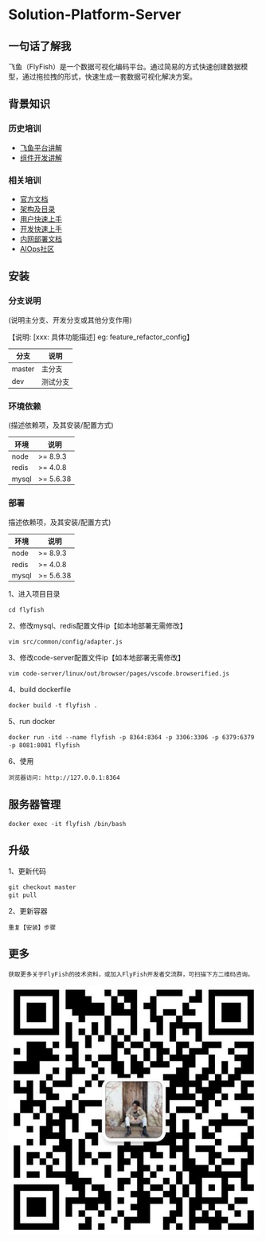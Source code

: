 # Solution-Platform-Server

## 一句话了解我

飞鱼（FlyFish）是一个数据可视化编码平台。通过简易的方式快速创建数据模型，通过拖拉拽的形式，快速生成一套数据可视化解决方案。

## 背景知识

### 历史培训

 - [飞鱼平台讲解](http://docs.aiops.cloudwise.com/zh/flyfish)
 - [组件开发讲解](http://docs.aiops.cloudwise.com/zh/flyfish/component/develop.html)

### 相关培训

 - [官方文档](http://docs.aiops.cloudwise.com/zh/flyfish)
 - [架构及目录](http://docs.aiops.cloudwise.com/zh/flyfish/design.html)
 - [用户快速上手](http://docs.aiops.cloudwise.com/zh/flyfish/getting-started/)
 - [开发快速上手](http://docs.aiops.cloudwise.com/zh/flyfish/component/basic.html)
 - [内网部署文档](http://docs.aiops.cloudwise.com/zh/flyfish/deploy.html)
 - [AIOps社区](https://www.cloudwise.ai/#/datalaker/dashboard)

## 安装

### 分支说明

(说明主分支、开发分支或其他分支作用)

【说明: [xxx: 具体功能描述] eg: feature_refactor_config】

| 分支        | 说明        |
| ----------- | ----------- |
| master      | 主分支      |
| dev         | 测试分支    |

### 环境依赖

(描述依赖项，及其安装/配置方式)

| 环境  | 说明      |
| ----- | --------- |
| node  | >= 8.9.3  |
| redis | >= 4.0.8  |
| mysql | >= 5.6.38 |

### 部署
描述依赖项，及其安装/配置方式)

| 环境  | 说明      |
| ----- | --------- |
| node  | >= 8.9.3  |
| redis | >= 4.0.8  |
| mysql | >= 5.6.38 |

1、进入项目目录
```
cd flyfish
```
2、修改mysql、redis配置文件ip【如本地部署无需修改】
```
vim src/common/config/adapter.js
```
3、修改code-server配置文件ip【如本地部署无需修改】
```
vim code-server/linux/out/browser/pages/vscode.browserified.js
```

4、build dockerfile
```
docker build -t flyfish .
```

5、run docker
```
docker run -itd --name flyfish -p 8364:8364 -p 3306:3306 -p 6379:6379 -p 8081:8081 flyfish
```

6、使用
```
浏览器访问: http://127.0.0.1:8364
```
## 服务器管理

```
docker exec -it flyfish /bin/bash
```

## 升级
1、更新代码
```
git checkout master
git pull
```
2、更新容器
```
重复【安装】步骤
```

## 更多
```
获取更多关于FlyFish的技术资料，或加入FlyFish开发者交流群，可扫描下方二维码咨询。
```
![qr_code](/readme_pic/qr_code.png)<br/>
